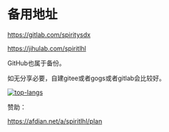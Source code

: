 # 备用地址

https://gitlab.com/spiritysdx

https://jihulab.com/spiritlhl

GitHub也属于备份。

如无分享必要，自建gitee或者gogs或者gitlab会比较好。

<a href="https://github.com/spiritLHLS"><img src="https://github-readme-stats.vercel.app/api/top-langs/?username=spiritLHLS&theme=prussian&layout=compact&hide=handlebars,css" alt="top-langs"></img></a>

赞助：

https://afdian.net/a/spiritlhl/plan
